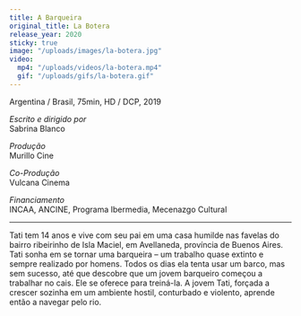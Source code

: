 ```yaml
---
title: A Barqueira
original_title: La Botera
release_year: 2020
sticky: true
image: "/uploads/images/la-botera.jpg"
video:
  mp4: "/uploads/videos/la-botera.mp4"
  gif: "/uploads/gifs/la-botera.gif"
---
```


Argentina / Brasil, 75min, HD / DCP, 2019

_Escrito e dirigido por_  
Sabrina Blanco

_Produção_  
Murillo Cine

_Co-Produção_  
Vulcana Cinema

_Financiamento_  
INCAA, ANCINE, Programa Ibermedia, Mecenazgo Cultural

***

Tati tem 14 anos e vive com seu pai em uma casa humilde nas favelas do bairro ribeirinho de Isla Maciel, em Avellaneda, província de Buenos Aires. Tati sonha em se tornar uma barqueira – um trabalho quase extinto e sempre realizado por homens. Todos os dias ela tenta usar um barco, mas sem sucesso, até que descobre que um jovem barqueiro começou a trabalhar no cais. Ele se oferece para treiná-la. A jovem Tati, forçada a crescer sozinha em um ambiente hostil, conturbado e violento, aprende então a navegar pelo rio.
